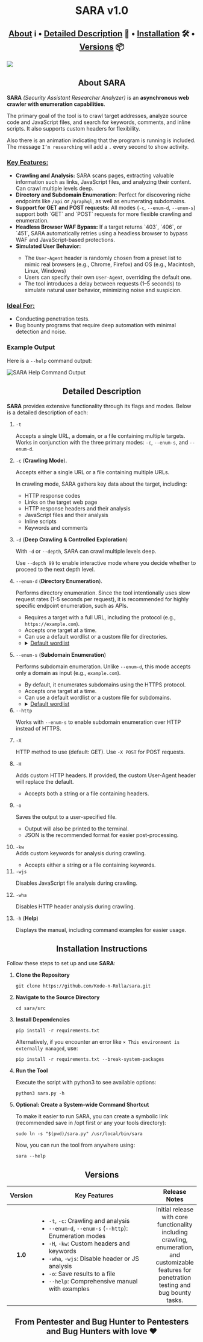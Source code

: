 <h1 align='center'>SARA v1.0</h1>

<h2 align='center'><a href='#about'>About</a> ℹ️ • <a href='#dd'>Detailed Description</a> 🔬 • <a href='#ii'>Installation</a> 🛠️ • <a href='#versions'>Versions</a> 📦</h2>

<img src='https://github.com/Kode-n-Rolla/sara/blob/main/images/sara.png' align='center'>

<h2 id='about' align='center'>About SARA</h2>

**SARA** *(Security Assistant Researcher Analyzer)* is an **asynchronous web crawler with enumeration capabilities**.
<p>The primary goal of the tool is to crawl target addresses, analyze source code and JavaScript files, and search for keywords, comments, and inline scripts. It also supports custom headers for flexibility.</p>
<p>Also there is an animation indicating that the program is running is included. The message <code>I’m researching</code> will add a <code>.</code> every second to show activity.</p>

<h3><ins>Key Features:</ins></h3>
    <ul>
        <li><b>Crawling and Analysis:</b> SARA scans pages, extracting valuable information such as links, JavaScript files, and analyzing their content. Can crawl multiple levels deep.</li>
        <li><b>Directory and Subdomain Enumeration:</b> Perfect for discovering niche endpoints like <code>/api</code> or <code>/graphql</code>, as well as enumerating subdomains.</li>
        <li><b>Support for GET and POST requests:</b> All modes (<code>-c</code>, <code>--enum-d</code>, <code>--enum-s</code>) support both `GET` and `POST` requests for more flexible crawling and enumeration.</li>
        <li><b>Headless Browser WAF Bypass:</b>  If a target returns `403`, `406`, or `451`, SARA automatically retries using a headless browser to bypass WAF and JavaScript-based protections.</li>
        <li><b>Simulated User Behavior:</b></li>
            <ul>
                <li>The <code>User-Agent</code> header is randomly chosen from a preset list to mimic real browsers (e.g., Chrome, Firefox) and OS (e.g., Macintosh, Linux, Windows)</li>
                <li>Users can specify their own <code>User-Agent</code>, overriding the default one.</li>
                <li>The tool introduces a delay between requests (1–5 seconds) to simulate natural user behavior, minimizing noise and suspicion.</li>
            </ul>
    </ul>

<h3><ins>Ideal For:</ins></h3>
    <ul>
        <li>Conducting penetration tests.</li>
        <li>Bug bounty programs that require deep automation with minimal detection and noise.</li>
    </ul>

### Example Output
Here is a `--help` command output:

![SARA Help Command Output](https://github.com/Kode-n-Rolla/sara/blob/main/images/sara_help_flag.jpg)

<h2 id='dd' align="center">Detailed Description</h2>
    <b>SARA</b> provides extensive functionality through its flags and modes. Below is a detailed description of each:
    <ol>
        <li><code>-t</code></li>
            <p>Accepts a single URL, a domain, or a file containing multiple targets. Works in conjunction with the three primary modes: <code>-c</code>, <code>--enum-s</code>, and <code>--enum-d</code>.</p>
        <li><code>-c</code> (<b>Crawling Mode</b>).</li>
            <p>Accepts either a single URL or a file containing multiple URLs.</p>
            <p>In crawling mode, SARA gathers key data about the target, including:
                <ul>
                    <li>HTTP response codes</li>
                    <li>Links on the target web page</li>
                    <li>HTTP response headers and their analysis</li>
                    <li>JavaScript files and their analysis</li>
                    <li>Inline scripts</li>
                    <li>Keywords and comments</li>
                </ul></p>
         <li><code>-d</code> (<b>Deep Crawling & Controlled Exploration</b>)</li>
            <p>With <code>-d</code> or <code>--depth</code>, SARA can crawl multiple levels deep.</p>
            <p> Use <code>--depth 99</code> to enable interactive mode where you decide whether to proceed to the next depth level.</p>
         <li><code>--enum-d</code> (<b>Directory Enumeration</b>).</li>
            <p>Performs directory enumeration. Since the tool intentionally uses slow request rates (1-5 seconds per request), it is recommended for highly specific endpoint enumeration, such as APIs.
                <ul>
                    <li>Requires a target with a full URL, including the protocol (e.g., <code>https://example.com</code>).</li>
                    <li>Accepts one target at a time.</li>
                    <li>Can use a default wordlist or a custom file for directories.</li>
                    <li><details><summary><ins>Default wordlist</ins></summary>
                        /admin, /login, /dashboard, /config, /api, /robots.txt, /sitemap.xml, /env, /private, /uploads, /tmp, /health, /metrics, /status, /graphql, /graphiql
                    </details></li>
                </ul></p>
        <li><code>--enum-s</code> (<b>Subdomain Enumeration</b>)</li>
            <p>Performs subdomain enumeration. Unlike <code>--enum-d</code>, this mode accepts only a domain as input (e.g., <code>example.com</code>).</p>
                <ul>
                    <li>By default, it enumerates subdomains using the HTTPS protocol.</li>
                    <li>Accepts one target at a time.</li>
                    <li>Can use a default wordlist or a custom file for subdomains.</li>
                    <li><details><summary><ins>Default wordlist</ins></summary>
                            dev, test, staging, qa, admin, dashboard, api, auth, mail, ftp, vpn, status
                        </details></li>
                </ul>
        <li><code>--http</code></li>
            <p>Works with <code>--enum-s</code> to enable subdomain enumeration over HTTP instead of HTTPS.</p>
        <li><code>-X</code></li>
            <p>HTTP method to use (default: GET). Use <code>-X POST</code> for POST requests.</p>
        <li><code>-H</code></li>
            <p>Adds custom HTTP headers. If provided, the custom User-Agent header will replace the default.
            <ul><li>Accepts both a string or a file containing headers.</li></ul></p>
        <li><code>-o</code></li>
            <p>Saves the output to a user-specified file.
            <ul>
                <li>Output will also be printed to the terminal.</li>
                <li>JSON is the recommended format for easier post-processing.</li>
            </ul></p>
        <li><code>-kw</code></li>
            Adds custom keywords for analysis during crawling.
            <ul><li>Accepts either a string or a file containing keywords.</li></ul>
        <li><code>-wjs</code></li>
            <p>Disables JavaScript file analysis during crawling.</p>
        <li><code>-wha</code></li>
            <p>Disables HTTP header analysis during crawling.</p>
        <li><code>-h</code> (<b>Help</b>)</li>
            <p>Displays the manual, including command examples for easier usage.</p>
    </ol>

<h2 id='ii' align='center'>Installation Instructions</h2>
    <p>Follow these steps to set up and use <b>SARA</b>:</p>
    <ol>
        <li><b>Clone the Repository</b></li>
            <pre><code>git clone https://github.com/Kode-n-Rolla/sara.git</code></pre>
        <li><b>Navigate to the Source Directory</b></li>
            <pre><code>cd sara/src</code></pre>
        <li><b>Install Dependencies</b></li>
            <pre><code>pip install -r requirements.txt</code></pre>
            <p>Alternatively, if you encounter an error like <code>× This environment is externally managed</code>, use:</p>
            <pre><code>pip install -r requirements.txt --break-system-packages</code></pre>
        <li><b>Run the Tool</b></li>
            <p>Execute the script with python3 to see available options:</p>
            <pre><code>python3 sara.py -h</code></pre>
        <li><b>Optional: Create a System-wide Command Shortcut</b></li>
            <p>To make it easier to run SARA, you can create a symbolic link (recommended save in /opt first or any your tools directory):</p>
            <pre><code>sudo ln -s "$(pwd)/sara.py" /usr/local/bin/sara</code></pre>
            <p>Now, you can run the tool from anywhere using:</p>
            <pre><code>sara --help</code></pre>
    </ol>

<h2 id='verions' align='center'>Versions</h2>
<table>
  <thead>
    <tr>
      <th>Version</th>
      <th>Key Features</th>
      <th>Release Notes</th>
    </tr>
  </thead>
  <tbody>
    <tr>
      <td align='center'><b>1.0</b></td>
      <td width=450>
        <ul>
          <li><code>-t</code>, <code>-c</code>: Crawling and analysis</li>
          <li><code>--enum-d</code>, <code>--enum-s</code> (<code>--http</code>): Enumeration modes</li>
          <li><code>-H</code>, <code>-kw</code>: Custom headers and keywords</li>
          <li><code>-wha</code>, <code>-wjs</code>: Disable header or JS analysis</li>
          <li><code>-o</code>: Save results to a file</li>
          <li><code>--help</code>: Comprehensive manual with examples</li>
        </ul>
      </td>
      <td align='center'>
        Initial release with core functionality including crawling, enumeration, and customizable features for penetration testing and bug bounty tasks.
      </td>
    </tr>
  </tbody>
</table>    

<h2 align='center'>From Pentester and Bug Hunter to Pentesters and Bug Hunters with love ❤️</h2>
